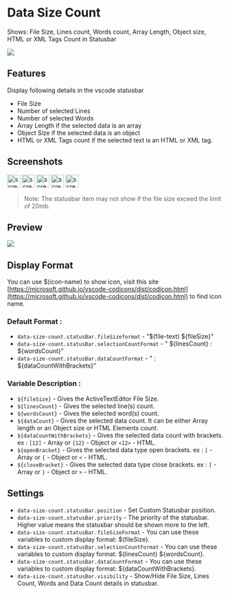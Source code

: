 # Data Size Count

Shows: File Size, Lines count, Words count, Array Length, Object size, HTML or XML Tags Count in Statusbar

<a href="https://buymeacoffee.com/r35007" target="_blank">
  <img src="https://r35007.github.io/Siva_Profile/images//buymeacoffee.png" />
</a>

## Features

Display following details in the vscode statusbar

- File Size
- Number of selected Lines
- Number of selected Words
- Array Length if the selected data is an array
- Object Size if the selected data is an object
- HTML or XML Tags count if the selected text is an HTML or XML tag.

## Screenshots

<img height="30" src="https://user-images.githubusercontent.com/23217228/205437226-dc753331-d2e4-47a6-a2eb-356da600b52d.png" alt="screenshot-1">
<img height="30" src="https://user-images.githubusercontent.com/23217228/205437260-c61d8df3-919c-410a-a431-1aa6cbda1b46.png" alt="screenshot-2">
<img height="30" src="https://user-images.githubusercontent.com/23217228/205437279-4230192c-2ef5-484e-9251-03f1dd3720b2.png" alt="screenshot-3">
<img height="30" src="https://user-images.githubusercontent.com/23217228/205437296-3a0161c8-c21b-4534-8e06-5dcc2ed35493.png" alt="screenshot-4">
<img height="30" src="https://user-images.githubusercontent.com/23217228/205437318-df8f9ecc-7b72-4773-bf8d-ec50d6e80ecd.png" alt="screenshot-5">

> Note: The statusbar item may not show if the file size exceed the limit of 20mb.

## Preview

<img src="https://user-images.githubusercontent.com/23217228/205437199-a879dc6e-32b6-46b9-abc2-ec20dd33c4f1.gif">


## Display Format

You can use $(icon-name) to show icon, visit this site [https://microsoft.github.io/vscode-codicons/dist/codicon.html](https://microsoft.github.io/vscode-codicons/dist/codicon.html) to find icon name.

### Default Format :

- `data-size-count.statusBar.fileSizeformat` - "\$(file-text) \${fileSize}"
- `data-size-count.statusBar.selectionCountFormat` - " \${linesCount} : \${wordsCount}"
- `data-size-count.statusBar.dataCountFormat` - " : \${dataCountWithBrackets}"

### Variable Description :

- `${fileSize}` - Gives the ActiveTextEditor File Size.
- `${linesCount}` - Gives the selected line(s) count.
- `${wordsCount}` - Gives the selected word(s) count.
- `${dataCount}` - Gives the selected data count. It can be either Array length or an Object size or HTML Elements count.
- `${dataCountWithBrackets}` - Gives the selected data count with brackets. ex : `[12]` - Array or `{12}` - Object or `<12>` - HTML.
- `${openBracket}` - Gives the selected data type open brackets. ex : `[` - Array or `{` - Object or `<` - HTML.
- `${closeBracket}` - Gives the selected data type close brackets. ex : `]` - Array or `}` - Object or `>` - HTML.

## Settings

- `data-size-count.statusBar.position` - Set Custom Statusbar position.
- `data-size-count.statusBar.priority` - The priority of the statusbar. Higher value means the statusbar should be shown more to the left.
- `data-size-count.statusBar.fileSizeFormat` - You can use these variables to custom display format: \${fileSize}.
- `data-size-count.statusBar.selectionCountFormat` - You can use these variables to custom display format: \${linesCount} \${wordsCount}.
- `data-size-count.statusBar.dataCountFormat` - You can use these variables to custom display format: \${dataCountWithBrackets}.
- `data-size-count.statusBar.visibility` - Show/Hide File Size, Lines Count, Words and Data Count details in statusbar.
